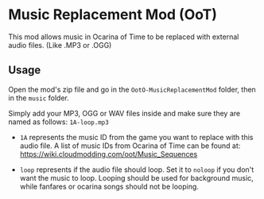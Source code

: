 # Music Replacement Mod (OoT)

This mod allows music in Ocarina of Time to be replaced with external audio files. (Like .MP3 or .OGG)

## Usage

Open the mod's zip file and go in the `OotO-MusicReplacementMod` folder, then in the `music` folder.

Simply add your MP3, OGG or WAV files inside and make sure they are named as follows: `1A-loop.mp3`
- `1A` represents the music ID from the game you want to replace with this audio file. A list of music IDs from Ocarina of Time can be found at: https://wiki.cloudmodding.com/oot/Music_Sequences

- `loop` represents if the audio file should loop. Set it to `noloop` if you don't want the music to loop. Looping should be used for background music, while fanfares or ocarina songs should not be looping.
